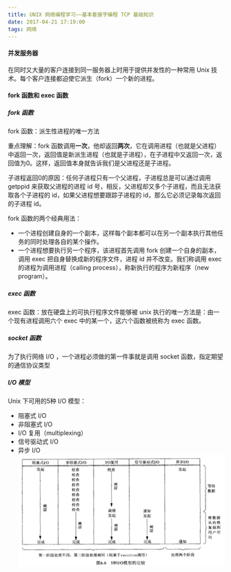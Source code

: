 ```yaml
---
title: UNIX 网络编程学习——基本套接字编程 TCP 基础知识
date: 2017-04-21 17:19:00
tags: 网络
---
```

#### 并发服务器

在同时又大量的客户连接到同一服务器上时用于提供并发性的一种常用 Unix 技术。每个客户连接都迫使它派生（fork）一个新的进程。

#### fork 函数和 exec 函数

##### fork 函数

fork 函数：派生性进程的唯一方法

重点理解：fork 函数调用**一次**，他却返回**两次**，它在调用进程（也就是父进程）中返回一次，返回值是新派生进程（也就是子进程），在子进程中又返回一次，返回值为0。这样，返回值本身就告诉我们是父进程还是子进程。

子进程返回0的原因：任何子进程只有一个父进程，子进程总是可以通过调用 getppid 来获取父进程的进程 id 号，相反，父进程却又多个子进程，而且无法获取各个子进程的 id，如果父进程想要跟踪子进程的 id，那么它必须记录每次返回的子进程 id。

fork 函数的两个经典用法：

- 一个进程创建自身的一个副本，这样每个副本都可以在另一个副本执行其他任务的同时处理各自的某个操作。
- 一个进程想要执行另一个程序，该进程首先调用 fork 创建一个自身的副本，调用 exec 把自身替换成新的程序文件，进程 id 并不改变。我们称调用 exec 的进程为调用进程（calling process），称新执行的程序为新程序（new program）。

##### exec 函数

exec 函数：放在硬盘上的可执行程序文件能够被 unix 执行的唯一方法是：由一个现有进程调用六个 exec 中的某一个，这六个函数被统称为 exec 函数。

##### socket 函数

为了执行网络 I/O ，一个进程必须做的第一件事就是调用 socket 函数，指定期望的通信协议类型

##### I/O 模型

Unix 下可用的5种 I/O 模型：

- 阻塞式 I/O
- 非阻塞式 I/O
- I/O 复用（multiplexing）
- 信号驱动式 I/O
- 异步 I/O
![logo](unix-tcp1/1.png)
